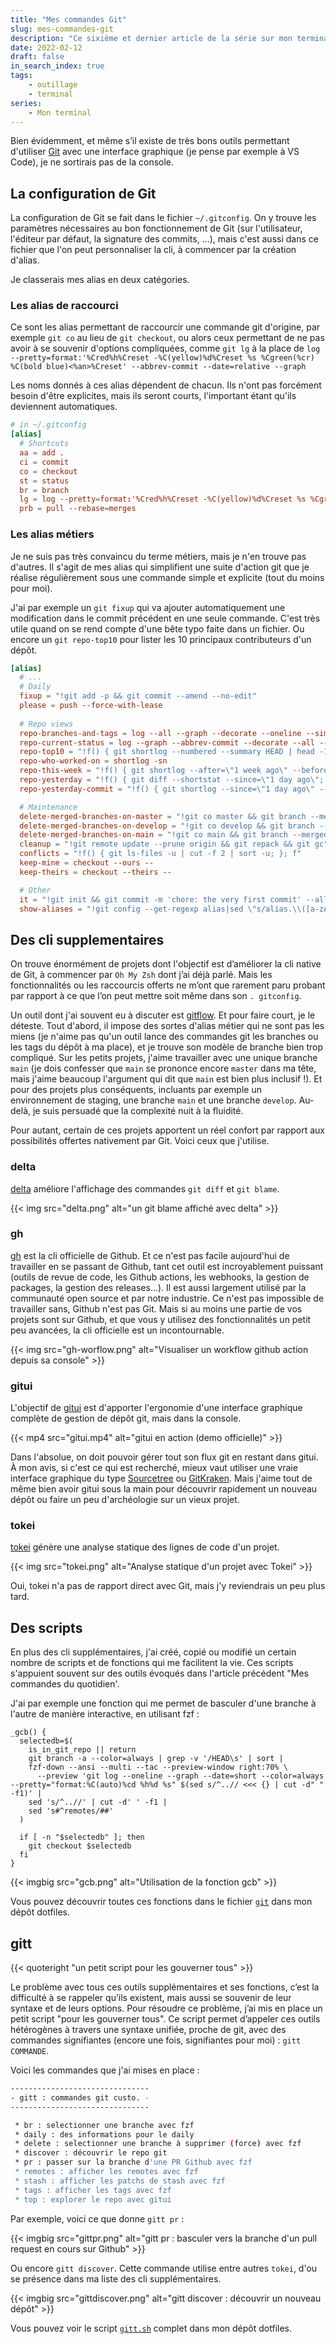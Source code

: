 ```yaml
---
title: "Mes commandes Git"
slug: mes-commandes-git
description: "Ce sixième et dernier article de la série sur mon terminal aborde la commande que j'utilise le plus : git. Je fais le tour de mes alias, des cli et des scripts que j'ai pu ajouter au cours de mes années de pratique quotidienne, et d'un script unifiant se foisonnement de commandes devenues hétérogènes : gitt."
date: 2022-02-12
draft: false
in_search_index: true
tags:
    - outillage
    - terminal
series:
    - Mon terminal
---
```


Bien  évidemment, et même s’il existe de très bons outils permettant d'utiliser [Git](https://git-scm.com/) avec une interface graphique (je pense par exemple à VS Code), je ne sortirais pas de la console.

## La configuration de Git

La configuration de Git se fait dans le fichier `~/.gitconfig`. On y trouve les paramètres nécessaires au bon fonctionnement de Git (sur l'utilisateur, l'éditeur par défaut, la signature des commits, ...), mais c'est aussi dans ce fichier que l'on peut personnaliser la cli, à commencer par la création d'alias.

Je classerais mes alias en deux catégories.

### Les alias de raccourci

Ce sont les alias permettant de raccourcir une commande git d'origine, par exemple `git co` au lieu de `git checkout`, ou alors ceux permettant de ne pas avoir à se souvenir d'options compliquées, comme `git lg` à la place de `log --pretty=format:'%Cred%h%Creset -%C(yellow)%d%Creset %s %Cgreen(%cr) %C(bold blue)<%an>%Creset' --abbrev-commit --date=relative --graph`

Les noms donnés à ces alias dépendent de chacun. Ils n'ont pas forcément besoin d'être explicites, mais ils seront courts, l'important étant qu'ils deviennent automatiques.

```conf
# in ~/.gitconfig
[alias]
  # Shortcuts
  aa = add .
  ci = commit
  co = checkout
  st = status
  br = branch
  lg = log --pretty=format:'%Cred%h%Creset -%C(yellow)%d%Creset %s %Cgreen(%cr) %C(bold blue)<%an>%Creset' --abbrev-commit --date=relative --graph
  prb = pull --rebase=merges
```

### Les alias métiers

Je ne suis pas très convaincu du terme métiers, mais je n'en trouve pas d'autres. Il s'agit de mes alias qui simplifient une suite d'action git que je réalise régulièrement sous une commande simple et explicite (tout du moins pour moi).

J'ai par exemple un `git fixup` qui va ajouter automatiquement une modification dans le commit précédent en une seule commande. C'est très utile quand on se rend compte d'une bête typo faite dans un fichier. Ou encore un `git repo-top10` pour lister les 10 principaux contributeurs d'un dépôt.

```conf
[alias]
  # ...
  # Daily
  fixup = "!git add -p && git commit --amend --no-edit"
  please = push --force-with-lease
  
  # Repo views
  repo-branches-and-tags = log --all --graph --decorate --oneline --simplify-by-decoration
  repo-current-status = log --graph --abbrev-commit --decorate --all --format=format:\"%C(bold blue)%h%C(reset) - %C(bold cyan)%aD%C(dim white) - %an%C(reset) %C(bold green)(%ar)%C(reset)%C(bold yellow)%d%C(reset)%n %C(white)%s%C(reset)\"
  repo-top10 = "!f() { git shortlog --numbered --summary HEAD | head -10; }; f"
  repo-who-worked-on = shortlog -sn
  repo-this-week = "!f() { git shortlog --after=\"1 week ago\" --before=\"today\" --pretty=format:\"%ar%n %h - %s %n\"; }; f"
  repo-yesterday = "!f() { git diff --shortstat --since=\"1 day ago\"; }; f"
  repo-yesterday-commit = "!f() { git shortlog --since=\"1 day ago\" --pretty=format:\"%ar%n %h - %s %n\"; }; f"; f"

  # Maintenance
  delete-merged-branches-on-master = "!git co master && git branch --merged | grep -v '\\*' | xargs -n 1 git branch -d"
  delete-merged-branches-on-develop = "!git co develop && git branch --merged | grep -v '\\*' | xargs -n 1 git branch -d"
  delete-merged-branches-on-main = "!git co main && git branch --merged | grep -v '\\*' | xargs -n 1 git branch -d"
  cleanup = "!git remote update --prune origin && git repack && git gc"
  conflicts = "!f() { git ls-files -u | cut -f 2 | sort -u; }; f"
  keep-mine = checkout --ours --
  keep-theirs = checkout --theirs --

  # Other
  it = "!git init && git commit -m 'chore: the very first commit' --allow-empty"
  show-aliases = "!git config --get-regexp alias|sed \"s/alias.\\([a-zA-Z-]*\\) \\(\\.\\)*/$(tput setaf 2)\\1 $(tput setaf 8)\\2/\""
```

## Des cli supplementaires

On trouve énormément de projets dont l'objectif est d’améliorer la cli native de Git, à commencer par `Oh My Zsh` dont j’ai déjà parlé. Mais les fonctionnalités ou les raccourcis offerts ne m’ont que rarement paru probant par rapport à ce que l’on peut mettre soit même dans son `. gitconfig`.

Un outil dont j'ai souvent eu à discuter est [gitflow](https://github.com/petervanderdoes/gitflow-avh). Et pour faire court, je le déteste. Tout d'abord, il impose des sortes d'alias métier qui ne sont pas les miens (je n'aime pas qu'un outil lance des commandes git les branches ou les tags du dépôt à ma place), et je trouve son modèle de branche bien trop compliqué. Sur les petits projets, j'aime travailler avec une unique branche `main` (je dois confesser que `main` se prononce encore `master` dans ma tête, mais j'aime beaucoup l'argument qui dit que `main` est bien plus inclusif !). Et pour des projets plus conséquents, incluants par exemple un environnement de staging, une branche `main` et une branche `develop`. Au-delà, je suis persuadé que la complexité nuit à la fluidité.

Pour autant, certain de ces projets apportent un réel confort par rapport aux possibilités offertes nativement par Git. Voici ceux que j'utilise.

### delta
[delta](https://github.com/dandavison/delta) améliore l'affichage des commandes `git diff` et `git blame`.

{{< img src="delta.png" alt="un git blame affiché avec delta" >}}

### gh
[gh](https://github.com/cli/cli) est la cli officielle de Github. Et ce n'est pas facile aujourd'hui de travailler en se passant de Github, tant cet outil est incroyablement puissant (outils de revue de code, les Github actions, les webhooks, la gestion de packages, la gestion des releases...). Il est aussi largement utilisé par la communauté open source et par notre industrie. Ce n'est pas impossible de travailler sans, Github n'est pas Git. Mais si au moins une partie de vos projets sont sur Github, et que vous y utilisez des fonctionnalités un petit peu avancées, la cli officielle est un incontournable.

{{< img src="gh-worflow.png" alt="Visualiser un workflow github action depuis sa console" >}}


### gitui
L'objectif de [gitui](https://github.com/extrawurst/gitui) est d'apporter l'ergonomie d'une interface graphique complète de gestion de dépôt git, mais dans la console.

{{< mp4 src="gitui.mp4" alt="gitui en action (demo officielle)" >}}

Dans l'absolue, on doit pouvoir gérer tout son flux git en restant dans gitui. À mon avis, si c'est ce qui est recherché, mieux vaut utiliser une vraie interface graphique du type [Sourcetree](https://www.sourcetreeapp.com/) ou [GitKraken](https://www.gitkraken.com/). Mais j'aime tout de même bien avoir gitui sous la main pour découvrir rapidement un nouveau dépôt ou faire un peu d'archéologie sur un vieux projet.

### tokei
[tokei](https://github.com/XAMPPRocky/tokei) génère une analyse statique des lignes de code d'un projet.

{{< img src="tokei.png" alt="Analyse statique d'un projet avec Tokei" >}}

Oui, tokei n'a pas de rapport direct avec Git, mais j'y reviendrais un peu plus tard.

## Des scripts

En plus des cli supplémentaires, j'ai créé, copié ou modifié un certain nombre de scripts et de fonctions qui me facilitent la vie. Ces scripts s'appuient souvent sur des outils évoqués dans l'article précédent "Mes commandes du quotidien'.

J'ai par exemple une fonction qui me permet de basculer d'une branche à l'autre de manière interactive, en utilisant fzf :

```shell
_gcb() {
  selectedb=$(
    is_in_git_repo || return
    git branch -a --color=always | grep -v '/HEAD\s' | sort |
    fzf-down --ansi --multi --tac --preview-window right:70% \
      --preview 'git log --oneline --graph --date=short --color=always --pretty="format:%C(auto)%cd %h%d %s" $(sed s/^..// <<< {} | cut -d" " -f1)' |
    sed 's/^..//' | cut -d' ' -f1 |
    sed 's#^remotes/##'
  )

  if [ -n "$selectedb" ]; then 
    git checkout $selectedb
  fi
}
```

{{< imgbig src="gcb.png" alt="Utilisation de la fonction gcb" >}}

Vous pouvez découvrir toutes ces fonctions dans le fichier [`git`](https://github.com/alexisjanvier/dotfiles/blob/main/dotfiles/zsh/.config/zsh/git)  dans mon dépôt dotfiles.

## gitt

{{< quoteright "un petit script pour les gouverner tous" >}}

Le problème avec tous ces outils supplémentaires et ses fonctions, c’est la difficulté à se rappeler qu’ils existent, mais aussi se souvenir de leur syntaxe et de leurs options. Pour résoudre ce problème, j’ai mis en place un petit script "pour les gouverner tous". Ce script permet d’appeler ces outils hétérogènes à travers une syntaxe unifiée, proche de git, avec des commandes signifiantes (encore une fois, signifiantes pour moi) : `gitt COMMANDE`. 

Voici les commandes que j'ai mises en place : 

```bash
-------------------------------
- gitt : commandes git custo. -
-------------------------------

 * br : selectionner une branche avec fzf
 * daily : des informations pour le daily
 * delete : selectionner une branche à supprimer (force) avec fzf
 * discover : découvrir le repo git
 * pr : passer sur la branche d'une PR Github avec fzf
 * remotes : afficher les remotes avec fzf
 * stash : afficher les patchs de stash avec fzf
 * tags : afficher les tags avec fzf
 * top : explorer le repo avec gitui
```

Par exemple,  voici ce que donne `gitt pr` :

{{< imgbig src="gittpr.png" alt="gitt pr : basculer vers la branche d'un pull request en cours sur Github" >}}

Ou encore `gitt discover`. Cette commande utilise entre autres `tokei`, d'ou se présence dans ma liste des cli supplémentaires.

{{< imgbig src="gittdiscover.png" alt="gitt discover : découvrir un nouveau dépôt" >}}

Vous pouvez voir le script [`gitt.sh`](https://github.com/alexisjanvier/dotfiles/blob/main/dotfiles/zsh/.config/zsh/gitt.sh) complet dans mon dépôt dotfiles.
